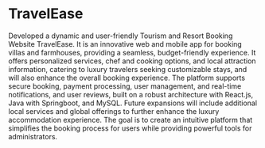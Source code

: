# TravelEase

Developed a dynamic and user-friendly Tourism and Resort Booking Website TravelEase. It is an innovative web
and mobile app for booking villas and farmhouses, providing a seamless, budget-friendly experience. It offers
personalized services, chef and cooking options, and local attraction information, catering to luxury travelers
seeking customizable stays, and will also enhance the overall booking experience. The platform supports secure
booking, payment processing, user management, and real-time notifications, and user reviews, built on a robust
architecture with React.js, Java with Springboot, and MySQL. Future expansions will include additional local
services and global offerings to further enhance the luxury accommodation experience. The goal is to create an
intuitive platform that simplifies the booking process for users while providing powerful tools for administrators.
